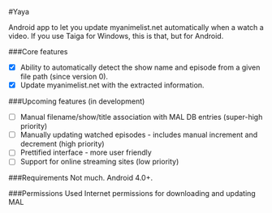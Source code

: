 #Yaya


Android app to let you update myanimelist.net automatically when a watch a video. If you use Taiga for Windows, this is that, but for Android.

###Core features

- [x] Ability to automatically detect the show name and episode from a given file path (since version 0).
- [x] Update myanimelist.net with the extracted information.

###Upcoming features (in development)
- [ ] Manual filename/show/title association with MAL DB entries (super-high priority)
- [ ] Manually updating watched episodes - includes manual increment and decrement (high priority)
- [ ] Prettified interface - more user friendly
- [ ] Support for online streaming sites (low priority)

###Requirements
Not much. Android 4.0+.

###Permissions Used
Internet permissions for downloading and updating MAL

